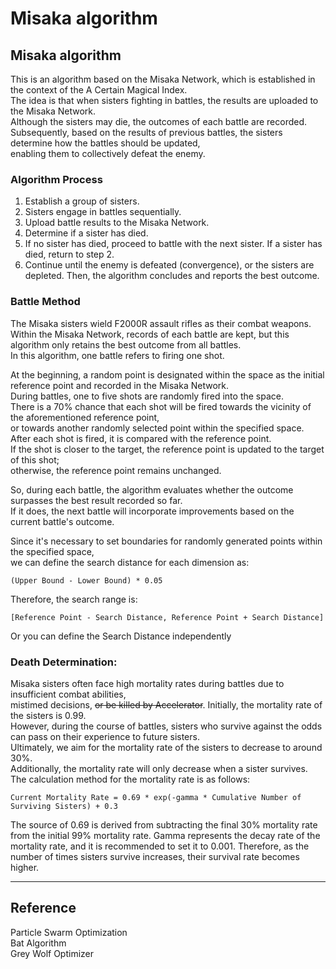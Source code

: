# **Misaka algorithm**  

## **Misaka algorithm**   
This is an algorithm based on the Misaka Network, which is established in the context of the A Certain Magical Index.   
The idea is that when sisters fighting in battles, the results are uploaded to the Misaka Network.   
Although the sisters may die, the outcomes of each battle are recorded.   
Subsequently, based on the results of previous battles, the sisters determine how the battles should be updated,   
enabling them to collectively defeat the enemy.  

### Algorithm Process
1. Establish a group of sisters.
2. Sisters engage in battles sequentially.
3. Upload battle results to the Misaka Network.
4. Determine if a sister has died.
5. If no sister has died, proceed to battle with the next sister. If a sister has died, return to step 2.
6. Continue until the enemy is defeated (convergence), or the sisters are depleted. Then, the algorithm concludes and reports the best outcome.



### Battle Method
The Misaka sisters wield F2000R assault rifles as their combat weapons.  
Within the Misaka Network, records of each battle are kept, but this algorithm only retains the best outcome from all battles.  
In this algorithm, one battle refers to firing one shot.  
  
At the beginning, a random point is designated within the space as the initial reference point and recorded in the Misaka Network.   
During battles, one to five shots are randomly fired into the space.   
There is a 70% chance that each shot will be fired towards the vicinity of the aforementioned reference point,   
or towards another randomly selected point within the specified space. After each shot is fired, it is compared with the reference point.   
If the shot is closer to the target, the reference point is updated to the target of this shot;   
otherwise, the reference point remains unchanged.  
  
So, during each battle, the algorithm evaluates whether the outcome surpasses the best result recorded so far.   
If it does, the next battle will incorporate improvements based on the current battle's outcome.

Since it's necessary to set boundaries for randomly generated points within the specified space,  
we can define the search distance for each dimension as:     
  ~~~
  (Upper Bound - Lower Bound) * 0.05
  ~~~
  Therefore, the search range is:
  ~~~
  [Reference Point - Search Distance, Reference Point + Search Distance]
  ~~~
  Or you can define the Search Distance independently


    
  
### Death Determination:
Misaka sisters often face high mortality rates during battles due to insufficient combat abilities,   
mistimed decisions, ~~or be killed by Accelerator~~.
Initially, the mortality rate of the sisters is 0.99.  
However, during the course of battles, sisters who survive against the odds can pass on their experience to future sisters.  
Ultimately, we aim for the mortality rate of the sisters to decrease to around 30%.   
Additionally, the mortality rate will only decrease when a sister survives. The calculation method for the mortality rate is as follows:

```
Current Mortality Rate = 0.69 * exp(-gamma * Cumulative Number of Surviving Sisters) + 0.3
```

The source of 0.69 is derived from subtracting the final 30% mortality rate from the initial 99% mortality rate.
Gamma represents the decay rate of the mortality rate, and it is recommended to set it to 0.001. 
Therefore, as the number of times sisters survive increases, their survival rate becomes higher.

***  
## Reference  
Particle Swarm Optimization   
Bat Algorithm  
Grey Wolf Optimizer  
